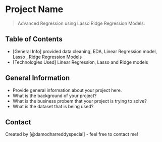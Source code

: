 # Project Name
> Advanced Regression using Lasso Ridge Regression Models.


## Table of Contents
* [General Info] provided data cleaning, EDA, Linear Regression model, Lasso , Ridge Regression Models
* [Technologies Used] Linear Regression, Lasso and Ridge models


<!-- You can include any other section that is pertinent to your problem -->

## General Information
- Provide general information about your project here.
- What is the background of your project?
- What is the business probem that your project is trying to solve?
- What is the dataset that is being used?

<!-- You don't have to answer all the questions - just the ones relevant to your project. -->



<!-- You don't have to answer all the questions - just the ones relevant to your project. -->




## Contact
Created by [@damodharreddyspecial] - feel free to contact me!


<!-- Optional -->
<!-- ## License -->
<!-- This project is open source and available under the [... License](). -->

<!-- You don't have to include all sections - just the one's relevant to your project -->
